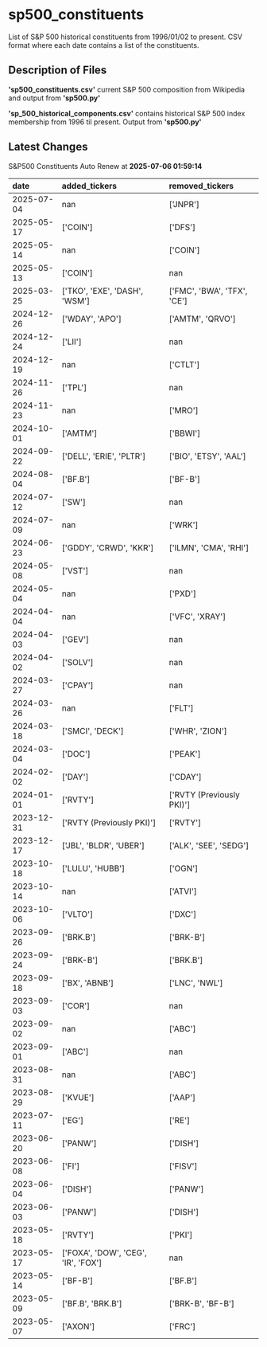 # sp500_constituents
List of S&amp;P 500 historical constituents from 1996/01/02 to present. CSV format where each date contains a list of the constituents.

## Description of Files

**'sp500_constituents.csv'** current S&P 500 composition from Wikipedia and output from **'sp500.py'**

**'sp_500_historical_components.csv'**  contains historical S&P 500 index membership from 1996 til present. Output from **'sp500.py'**

## Latest Changes
S&P500 Constituents Auto Renew at **2025-07-06 01:59:14**

| date       | added_tickers                       | removed_tickers             |
|:-----------|:------------------------------------|:----------------------------|
| 2025-07-04 | nan                                 | ['JNPR']                    |
| 2025-05-17 | ['COIN']                            | ['DFS']                     |
| 2025-05-14 | nan                                 | ['COIN']                    |
| 2025-05-13 | ['COIN']                            | nan                         |
| 2025-03-25 | ['TKO', 'EXE', 'DASH', 'WSM']       | ['FMC', 'BWA', 'TFX', 'CE'] |
| 2024-12-26 | ['WDAY', 'APO']                     | ['AMTM', 'QRVO']            |
| 2024-12-24 | ['LII']                             | nan                         |
| 2024-12-19 | nan                                 | ['CTLT']                    |
| 2024-11-26 | ['TPL']                             | nan                         |
| 2024-11-23 | nan                                 | ['MRO']                     |
| 2024-10-01 | ['AMTM']                            | ['BBWI']                    |
| 2024-09-22 | ['DELL', 'ERIE', 'PLTR']            | ['BIO', 'ETSY', 'AAL']      |
| 2024-08-04 | ['BF.B']                            | ['BF-B']                    |
| 2024-07-12 | ['SW']                              | nan                         |
| 2024-07-09 | nan                                 | ['WRK']                     |
| 2024-06-23 | ['GDDY', 'CRWD', 'KKR']             | ['ILMN', 'CMA', 'RHI']      |
| 2024-05-08 | ['VST']                             | nan                         |
| 2024-05-04 | nan                                 | ['PXD']                     |
| 2024-04-04 | nan                                 | ['VFC', 'XRAY']             |
| 2024-04-03 | ['GEV']                             | nan                         |
| 2024-04-02 | ['SOLV']                            | nan                         |
| 2024-03-27 | ['CPAY']                            | nan                         |
| 2024-03-26 | nan                                 | ['FLT']                     |
| 2024-03-18 | ['SMCI', 'DECK']                    | ['WHR', 'ZION']             |
| 2024-03-04 | ['DOC']                             | ['PEAK']                    |
| 2024-02-02 | ['DAY']                             | ['CDAY']                    |
| 2024-01-01 | ['RVTY']                            | ['RVTY (Previously PKI)']   |
| 2023-12-31 | ['RVTY (Previously PKI)']           | ['RVTY']                    |
| 2023-12-17 | ['JBL', 'BLDR', 'UBER']             | ['ALK', 'SEE', 'SEDG']      |
| 2023-10-18 | ['LULU', 'HUBB']                    | ['OGN']                     |
| 2023-10-14 | nan                                 | ['ATVI']                    |
| 2023-10-06 | ['VLTO']                            | ['DXC']                     |
| 2023-09-26 | ['BRK.B']                           | ['BRK-B']                   |
| 2023-09-24 | ['BRK-B']                           | ['BRK.B']                   |
| 2023-09-18 | ['BX', 'ABNB']                      | ['LNC', 'NWL']              |
| 2023-09-03 | ['COR']                             | nan                         |
| 2023-09-02 | nan                                 | ['ABC']                     |
| 2023-09-01 | ['ABC']                             | nan                         |
| 2023-08-31 | nan                                 | ['ABC']                     |
| 2023-08-29 | ['KVUE']                            | ['AAP']                     |
| 2023-07-11 | ['EG']                              | ['RE']                      |
| 2023-06-20 | ['PANW']                            | ['DISH']                    |
| 2023-06-08 | ['FI']                              | ['FISV']                    |
| 2023-06-04 | ['DISH']                            | ['PANW']                    |
| 2023-06-03 | ['PANW']                            | ['DISH']                    |
| 2023-05-18 | ['RVTY']                            | ['PKI']                     |
| 2023-05-17 | ['FOXA', 'DOW', 'CEG', 'IR', 'FOX'] | nan                         |
| 2023-05-14 | ['BF-B']                            | ['BF.B']                    |
| 2023-05-09 | ['BF.B', 'BRK.B']                   | ['BRK-B', 'BF-B']           |
| 2023-05-07 | ['AXON']                            | ['FRC']                     |